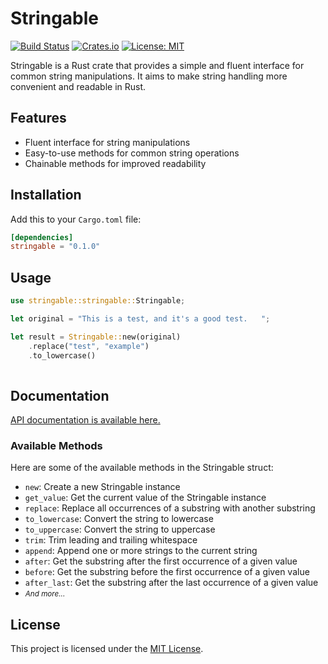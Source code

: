# Stringable

[![Build Status](https://img.shields.io/github/workflow/status/your_username/stringable/CI)](https://github.com/your_username/stringable/actions)
[![Crates.io](https://img.shields.io/crates/v/stringable.svg)](https://crates.io/crates/stringable)
[![License: MIT](https://img.shields.io/badge/License-MIT-green.svg)](https://opensource.org/licenses/MIT)

Stringable is a Rust crate that provides a simple and fluent interface for common string manipulations. It aims to make string handling more convenient and readable in Rust.

## Features

- Fluent interface for string manipulations
- Easy-to-use methods for common string operations
- Chainable methods for improved readability

## Installation

Add this to your `Cargo.toml` file:

```toml
[dependencies]
stringable = "0.1.0"
```

## Usage

```rust
use stringable::stringable::Stringable;

let original = "This is a test, and it's a good test.   ";

let result = Stringable::new(original)
    .replace("test", "example")
    .to_lowercase()
   
```

## Documentation

[API documentation is available here.](#documentation)

### Available Methods

Here are some of the available methods in the Stringable struct:

- `new`: Create a new Stringable instance
- `get_value`: Get the current value of the Stringable instance
- `replace`: Replace all occurrences of a substring with another substring
- `to_lowercase`: Convert the string to lowercase
- `to_uppercase`: Convert the string to uppercase
- `trim`: Trim leading and trailing whitespace
- `append`: Append one or more strings to the current string
- `after`: Get the substring after the first occurrence of a given value
- `before`: Get the substring before the first occurrence of a given value
- `after_last`: Get the substring after the last occurrence of a given value
- <small><i>And more... </i></small>

## License 

This project is licensed under the [MIT License](#license).

